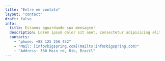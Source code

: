 ```yaml
---
title: "Entre em contato"
layout: "contact"
draft: false
info:
  title: Estamos aguardando sua mensagem!
  description: Lorem ipsum dolor sit amet, consectetur adipisicing elit. Velit recusandae voluptates doloremque veniam temporibus porro culpa ipsa, nisi soluta minima saepe laboriosam debitis nesciunt.
  contacts:
    - "phone: +88 125 256 452"
    - "Mail: [info@bigspring.com](mailto:info@bigspring.com)"
    - "Address: 360 Main rd, Rio, Brazil"
---
```

